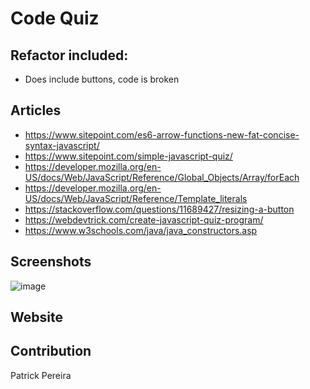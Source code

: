 # Code Quiz

## Refactor included:
- Does include buttons, code is broken

## Articles
- https://www.sitepoint.com/es6-arrow-functions-new-fat-concise-syntax-javascript/ 
- https://www.sitepoint.com/simple-javascript-quiz/
- https://developer.mozilla.org/en-US/docs/Web/JavaScript/Reference/Global_Objects/Array/forEach 
- https://developer.mozilla.org/en-US/docs/Web/JavaScript/Reference/Template_literals
- https://stackoverflow.com/questions/11689427/resizing-a-button
- https://webdevtrick.com/create-javascript-quiz-program/ 
- https://www.w3schools.com/java/java_constructors.asp 


## Screenshots
![image](https://user-images.githubusercontent.com/75820760/111927794-53243800-8a88-11eb-8c58-d33eedfa1bf0.png)

## Website

## Contribution
Patrick Pereira

